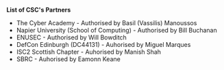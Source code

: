 **List of CSC's Partners**
- The Cyber Academy - Authorised by Basil (Vassilis) Manoussos
- Napier University (School of Computing) - Authorised by Bill Buchanan
- ENUSEC - Authorised by Will Bowditch
- DefCon Edinburgh (DC44131) - Auhorised by Miguel Marques
- ISC2 Scottish Chapter - Auhorised by Manish Shah
- SBRC - Auhorised by Eamonn Keane

